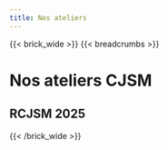 ```yaml
---
title: Nos ateliers
---
```


{{< brick_wide >}}
{{< breadcrumbs >}}


# Nos ateliers CJSM

## RCJSM 2025


{{< /brick_wide >}}